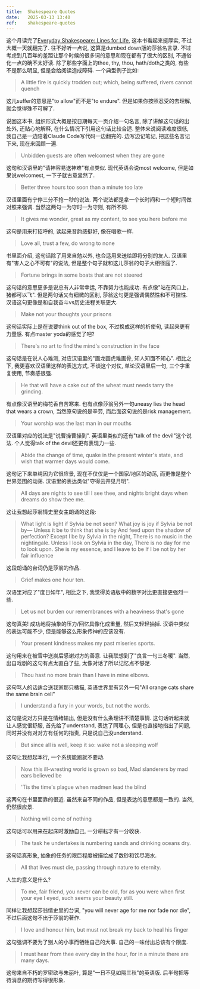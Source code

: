 ```yaml
---
title:  Shakespeare Quotes
date:   2025-03-13 13:40
ref:    shakespeare-quotes
---
```


这个月读完了[Everyday Shakespeare: Lines for Life](https://www.goodreads.com/book/show/75673945-everyday-shakespeare), 这本书看起来挺厚实, 不过大概一天就翻完了. 往不好听一点说, 这算是dumbed down版的莎翁名言录. 不过考虑到几百年的差距让那个时候的很多词的意思和现在都有了很大的区别, 不通俗化一点的确不太好读. 除了那些字面上的thee, thy, thou, hath/doth之类的, 有些不是那么明显, 但是会给阅读造成障碍. 一个典型例子比如:

> A little fire is quickly trodden out; which, being suffered, rivers cannot quench

这儿suffer的意思是"to allow"而不是"to endure". 但是如果你按照忍受的去理解, 就会觉得殊不可解了.

说回这本书, 组织形式大概是按日期每天一页介绍一句名言, 除了讲解这句话的出处外, 还贴心地解释, 在什么情况下引用这句话比较合适. 整体来说阅读难度很低, 我自己是一边陪着Claude Code写代码一边翻完的. 边写边记笔记, 把这些名言记下来, 现在来回顾一遍.

> Unbidden guests are often welcomest when they are gone

这句和汉语里的"请神容易送神难"有点类似. 现代英语会说most welcome, 但是如果说welcomest, 一下子就古意盎然了.

> Better three hours too soon than a minute too late

汉语里面有宁停三分不抢一秒的说法. 两个说法都是拿一个长时间和一个短时间做对照来强调. 当然这两句一为守时一为守则, 有所不同.

> It gives me wonder, great as my content, to see you here before me

这句是用来打招呼的, 读起来音韵感挺好, 像在唱歌一样.

> Love all, trust a few, do wrong to none

书里面介绍, 这句话除了用来自勉以外, 也合适用来送给即将分别的友人. 汉语里有"害人之心不可有"的说法, 但是整个句子就和这儿莎翁的句子大相径庭了.

> Fortune brings in some boats that are not steered 

这句话的意思更多是说总有人非常幸运, 不靠努力也能成功. 有点像"站在风口上，猪都可以飞". 但是两句话又有细微的区别, 莎翁这句更是强调偶然性和不可控性. 汉语这句更像是和自我奋斗vs历史进程关联更大.

> Make not your thoughts your prisons

这句话实际上是在说要think out of the box, 不过换成这样的祈使句, 读起来更有力量感. 有点master yoda的感觉了吧?

> There's no art to find the mind's construction in the face

这句话是在说人心难测, 对应汉语里的"画龙画虎难画骨, 知人知面不知心". 相比之下, 我更喜欢汉语里这样的表达方式, 不谈这个对仗, 单论汉语里后一句, 三个字重复使用, 节奏感很强.

> He that will have a cake out of the wheat must needs tarry the grinding.

有点像汉语里的梅花香自苦寒来. 也有点像莎翁另外一句uneasy lies the head that wears a crown, 当然原句说的是辛劳, 而后面这句说的是risk management.

> Your worship was the last man in our mouths

汉语里对应的说法是"说曹操曹操到". 英语里类似的还有"talk of the devil"这个说法. 个人觉得talk of the devil还更有表现力一些.

> Abide the change of time, quake in the present winter's state, and wish that warmer days would come.

这句记下来单纯因为它很应景, 现在不仅仅是一个国家/地区的动荡, 而更像是整个世界范围的动荡. 汉语里的表达类似"守得云开见月明".

> All days are nights to see till I see thee, and nights bright days when dreams do show thee me.

这让我想起莎翁情史里女主朗诵的这段:

> What light is light if Sylvia be not seen?
> What joy is joy if Sylvia be not by—
> Unless it be to think that she is by
> And feed upon the shadow of perfection?
> Except I be by Sylvia in the night,
> There is no music in the nightingale.
> Unless I look on Sylvia in the day,
> There is no day for me to look upon.
> She is my essence, and I leave to be
> If I be not by her fair influence

这段朗诵的台词仍是莎翁的作品.

> Grief makes one hour ten.

汉语里对应了"度日如年", 相比之下, 我觉得英语版中的数字对比更直接更强烈一些.

> Let us not burden our remembrances with a heaviness that's gone

这句真美! 成功地将抽象的压力/回忆具像化成重量, 然后又轻轻抽掉. 汉语中类似的表达可能不少, 但是能够这么形象传神的应该没有.

> Your present kindness makes my past miseries sports.

这句用来在被雪中送炭后感谢对方的善意. 让我联想到了"良言一句三冬暖". 当然, 出自戏剧的这句有点太直白了些, 太像对话了所以记忆点不够足.

> Thou hast no more brain than I have in mine elbows.

这句骂人的话适合送我家那只橘猫, 英语世界里有另外一句"All orange cats share the same brain cell"

> I understand a fury in your words, but not the words.

这句是说对方只是在情绪输出, 但是没有什么条理讲不清楚事情. 这句话听起来就让人感觉很舒服, 首先给了understand, 表达了同理心, 但是也直接地指出了问题, 同时并没有对对方有任何的指责, 只是说自己没understand.

> But since all is well, keep it so: wake not a sleeping wolf

这句让我想起本行, 一个系统能跑就不要动.

> Now this ill-wresting world is grown so bad, Mad slanderers by mad ears believed be

> 'Tis the time's plague when madmen lead the blind

这两句在书里面靠的很近. 虽然来自不同的作品, 但是表达的意思都是一致的. 当然, 仍然很应景.

> Nothing will come of nothing

这句话可以用来在起床时激励自己, 一分耕耘才有一分收获.

> The task he undertakes is numbering sands and drinking oceans dry.

这句话真形象, 抽象的任务的艰巨程度被描绘成了数砂和饮尽海水.

> All that lives must die, passing through nature to eternity.

人生的意义是什么?

> To me, fair friend, you never can be old, for as you were when first your eye I eyed, such seems your beauty still.

同样让我想起莎翁情史里的台词, "you will never age for me nor fade nor die", 不过后面这句不出于莎翁的著作.

> I love and honour him, but must not break my back to heal his finger

这句强调不要为了别人的小事而牺牲自己的大事. 自己的一味付出总该有个限度.

> I must hear from thee every day in the hour, for in a minute there are many days.

这句来自不朽的罗密欧与朱丽叶, 算是"一日不见如隔三秋"的英语版. 后半句把等待消息的期待写得很形象.
